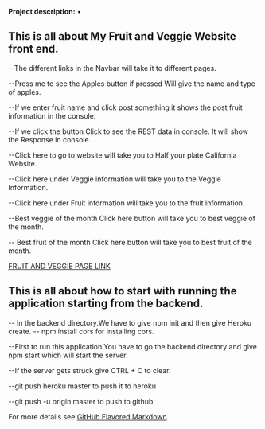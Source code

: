 
**Project description:** •	

## This is all about My Fruit and Veggie Website front end.
--The different links in the Navbar will take it to different pages.

--Press me to see the Apples button if pressed Will give the name and type of apples.

--If we enter fruit name and click post something it shows the post fruit information in the console.

--If we click the button Click to see the REST data in console. It will show the Response in console.

--Click here to go to website will take you to Half your plate California Website.

--Click here under Veggie information will take you to the Veggie Information.

--Click here under Fruit information will take you to the fruit information.

--Best veggie of the month Click here button will take you to best veggie of the month.

-- Best fruit of the month Click here button will take you to best fruit of the month.

[FRUIT AND VEGGIE PAGE LINK](https://renujaishankar.github.io/Feb11thFrontEndRepository/)

## This is all about how to start with running the application starting from the backend.
-- In the backend directory.We have to give npm init
and then give Heroku create.
-- npm install cors for installing cors.

--First to run this application.You have to go the backend directory and give npm start which will start the server.

--If the server gets struck give CTRL + C to clear.

--git push heroku master to push it to heroku

--git push -u origin master to push to github






For more details see [GitHub Flavored Markdown](https://guides.github.com/features/mastering-markdown/).
